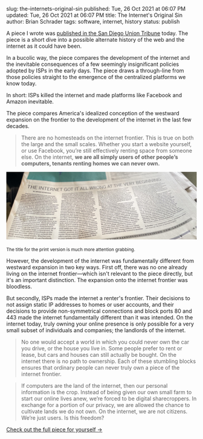 slug: the-internets-original-sin
published: Tue, 26 Oct 2021 at 06:07 PM
updated: Tue, 26 Oct 2021 at 06:07 PM
title: The Internet's Original Sin
author: Brian Schrader
tags: software, internet, history
status: publish

A piece I wrote was [published in the San Diego Union Tribune][1] today. The piece is a short dive into a possible alternate history of the web and the internet as it could have been.

In a bucolic way, the piece compares the development of the internet and the inevitable consequences of a few seemingly insignificant policies adopted by ISPs in the early days. The piece draws a through-line from those policies straight to the emergence of the centralized platforms we know today.

In short: ISPs killed the internet and made platforms like Facebook and Amazon inevitable.

The piece compares America's idealized conception of the westward expansion on the frontier to the development of the internet in the last few decades.

> There are no homesteads on the internet frontier. This is true on both the large and the small scales. Whether you start a website yourself, or use Facebook, you’re still effectively renting space from someone else. On the internet, **we are all simply users of other people’s computers, tenants renting homes we can never own.**

<img
    src="/images/blog/ut-paper-tech-article.jpg"
    alt=""
    class="image-center"
/>
<div class="text-center"><small><caption>
The title for the print version is much more attention grabbing.
</caption></small></div>

However, the development of the internet was fundamentally different from westward expansion in two key ways. First off, there was no one already living on the internet frontier&mdash;which isn't relevant to the piece directly, but it's an important distinction. The expansion onto the internet frontier was bloodless.

But secondly, ISPs made the internet a renter's frontier. Their decisions to not assign static IP addresses to homes or user accounts, and their decisions to provide non-symmetrical connections and block ports 80 and 443 made the internet fundamentally different than it was intended. On the internet today, truly owning your online presence is only possible for a very small subset of individuals and companies; the landlords of the internet.

> No one would accept a world in which you could never own the car you drive, or the house you live in. Some people prefer to rent or lease, but cars and houses can still actually be bought. On the internet there is no path to ownership. Each of these stumbling blocks ensures that ordinary people can never truly own a piece of the internet frontier.

> If computers are the land of the internet, then our personal information is the crop. Instead of being given our own small farm to start our online lives anew, we’re forced to be digital sharecroppers. In exchange for a portion of our privacy, we are allowed the chance to cultivate lands we do not own. On the internet, we are not citizens. We’re just users. Is this freedom?

[Check out the full piece for yourself &#8594;](1)


[1]: https://www.sandiegouniontribune.com/opinion/commentary/story/2021-10-25/internet-website-domain-privacy-big-data
